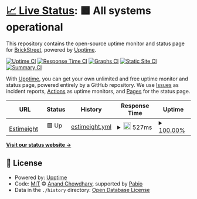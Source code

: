 # [📈 Live Status](https://monitoring.estim8.io): <!--live status--> **🟩 All systems operational**

This repository contains the open-source uptime monitor and status page for [BrickStreet](https://monitoring.estim8.io), powered by [Upptime](https://github.com/upptime/upptime).

[![Uptime CI](https://github.com/BrickStreet/monitoring/workflows/Uptime%20CI/badge.svg)](https://github.com/BrickStreet/monitoring/actions?query=workflow%3A%22Uptime+CI%22)
[![Response Time CI](https://github.com/BrickStreet/monitoring/workflows/Response%20Time%20CI/badge.svg)](https://github.com/BrickStreet/monitoring/actions?query=workflow%3A%22Response+Time+CI%22)
[![Graphs CI](https://github.com/BrickStreet/monitoring/workflows/Graphs%20CI/badge.svg)](https://github.com/BrickStreet/monitoring/actions?query=workflow%3A%22Graphs+CI%22)
[![Static Site CI](https://github.com/BrickStreet/monitoring/workflows/Static%20Site%20CI/badge.svg)](https://github.com/BrickStreet/monitoring/actions?query=workflow%3A%22Static+Site+CI%22)
[![Summary CI](https://github.com/BrickStreet/monitoring/workflows/Summary%20CI/badge.svg)](https://github.com/BrickStreet/monitoring/actions?query=workflow%3A%22Summary+CI%22)

With [Upptime](https://upptime.js.org), you can get your own unlimited and free uptime monitor and status page, powered entirely by a GitHub repository. We use [Issues](https://github.com/BrickStreet/monitoring/issues) as incident reports, [Actions](https://github.com/BrickStreet/monitoring/actions) as uptime monitors, and [Pages](https://monitoring.estim8.io) for the status page.

<!--start: status pages-->
<!-- This summary is generated by Upptime (https://github.com/upptime/upptime) -->
<!-- Do not edit this manually, your changes will be overwritten -->
<!-- prettier-ignore -->
| URL | Status | History | Response Time | Uptime |
| --- | ------ | ------- | ------------- | ------ |
| <img alt="" src="https://icons.duckduckgo.com/ip3/www.estim8.io.ico" height="13"> [Estimeight](https://www.estim8.io) | 🟩 Up | [estimeight.yml](https://github.com/BrickStr8t/monitoring/commits/HEAD/history/estimeight.yml) | <details><summary><img alt="Response time graph" src="./graphs/estimeight/response-time-week.png" height="20"> 527ms</summary><br><a href="https://monitoring.estim8.io/history/estimeight"><img alt="Response time 527" src="https://img.shields.io/endpoint?url=https%3A%2F%2Fraw.githubusercontent.com%2FBrickStr8t%2Fmonitoring%2FHEAD%2Fapi%2Festimeight%2Fresponse-time.json"></a><br><a href="https://monitoring.estim8.io/history/estimeight"><img alt="24-hour response time 657" src="https://img.shields.io/endpoint?url=https%3A%2F%2Fraw.githubusercontent.com%2FBrickStr8t%2Fmonitoring%2FHEAD%2Fapi%2Festimeight%2Fresponse-time-day.json"></a><br><a href="https://monitoring.estim8.io/history/estimeight"><img alt="7-day response time 527" src="https://img.shields.io/endpoint?url=https%3A%2F%2Fraw.githubusercontent.com%2FBrickStr8t%2Fmonitoring%2FHEAD%2Fapi%2Festimeight%2Fresponse-time-week.json"></a><br><a href="https://monitoring.estim8.io/history/estimeight"><img alt="30-day response time 527" src="https://img.shields.io/endpoint?url=https%3A%2F%2Fraw.githubusercontent.com%2FBrickStr8t%2Fmonitoring%2FHEAD%2Fapi%2Festimeight%2Fresponse-time-month.json"></a><br><a href="https://monitoring.estim8.io/history/estimeight"><img alt="1-year response time 527" src="https://img.shields.io/endpoint?url=https%3A%2F%2Fraw.githubusercontent.com%2FBrickStr8t%2Fmonitoring%2FHEAD%2Fapi%2Festimeight%2Fresponse-time-year.json"></a></details> | <details><summary><a href="https://monitoring.estim8.io/history/estimeight">100.00%</a></summary><a href="https://monitoring.estim8.io/history/estimeight"><img alt="All-time uptime 100.00%" src="https://img.shields.io/endpoint?url=https%3A%2F%2Fraw.githubusercontent.com%2FBrickStr8t%2Fmonitoring%2FHEAD%2Fapi%2Festimeight%2Fuptime.json"></a><br><a href="https://monitoring.estim8.io/history/estimeight"><img alt="24-hour uptime 100.00%" src="https://img.shields.io/endpoint?url=https%3A%2F%2Fraw.githubusercontent.com%2FBrickStr8t%2Fmonitoring%2FHEAD%2Fapi%2Festimeight%2Fuptime-day.json"></a><br><a href="https://monitoring.estim8.io/history/estimeight"><img alt="7-day uptime 100.00%" src="https://img.shields.io/endpoint?url=https%3A%2F%2Fraw.githubusercontent.com%2FBrickStr8t%2Fmonitoring%2FHEAD%2Fapi%2Festimeight%2Fuptime-week.json"></a><br><a href="https://monitoring.estim8.io/history/estimeight"><img alt="30-day uptime 100.00%" src="https://img.shields.io/endpoint?url=https%3A%2F%2Fraw.githubusercontent.com%2FBrickStr8t%2Fmonitoring%2FHEAD%2Fapi%2Festimeight%2Fuptime-month.json"></a><br><a href="https://monitoring.estim8.io/history/estimeight"><img alt="1-year uptime 100.00%" src="https://img.shields.io/endpoint?url=https%3A%2F%2Fraw.githubusercontent.com%2FBrickStr8t%2Fmonitoring%2FHEAD%2Fapi%2Festimeight%2Fuptime-year.json"></a></details>

<!--end: status pages-->

[**Visit our status website →**](https://monitoring.estim8.io)

## 📄 License

- Powered by: [Upptime](https://github.com/upptime/upptime)
- Code: [MIT](./LICENSE) © [Anand Chowdhary](https://anandchowdhary.com), supported by [Pabio](https://pabio.com)
- Data in the `./history` directory: [Open Database License](https://opendatacommons.org/licenses/odbl/1-0/)
